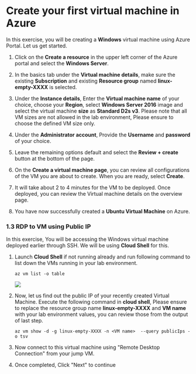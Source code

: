 # Create your first virtual machine in Azure

In this exercise, you will be creating a **Windows** virtual machine using Azure Portal. Let us get started.

1. Click on the **Create a resource** in the upper left corner of the Azure portal and select the  **Windows Server**.

   
2. In the basics tab under the **Virtual machine details**, make sure the existing **Subscription** and existing  **Resource group** named **linux-empty-XXXX** is selected.

   
3. Under the **Instance details**, Enter the **Virtual machine name** of your choice, choose your **Region**, select **Windows Server 2016** image and select the virtual machine **size** as **Standard D2s v3**. Please note that all VM sizes are not allowed in the lab environment, Please ensure to choose the defined VM size only.
   
   
4. Under the **Administrator account**, Provide the **Username** and **password** of your choice.


5. Leave the remaining options default and select the **Review + create** button at the bottom of the page.

6. On the **Create a virtual machine page**, you can review all configurations of the VM you are about to create. When you are ready, select **Create**.

   
7. It will take about 2 to 4 minutes for the VM to be deployed. Once deployed, you can review the Virtual machine details on the overview page. 

   
8. You have now successfully created a **Ubuntu Virtual Machine** on Azure. 

### 1.3 RDP to VM using Public IP
In this exercise, You will be accessing the Windows virtual machine deployed earlier through SSH. We will be using **Cloud Shell** for this.

1. Launch **Cloud Shell** if not running already and run following command to list down the VMs running in your lab environment.

       az vm list -o table       
   
   ![](images/linux4.png)
   
2. Now, let us find out the public IP of your recently created Virtual Machine. Execute the following command in **cloud shell**, Please ensure to replace the resource group name **linux-empty-XXXX** and **VM name** with your lab environment values, you can review those from the output of last step.

       az vm show -d -g linux-empty-XXXX -n <VM name>  --query publicIps -o tsv

3. Now connect to this virtual machine using "Remote Desktop Connection" from your jump VM. 

4. Once completed, Click "Next" to continue
